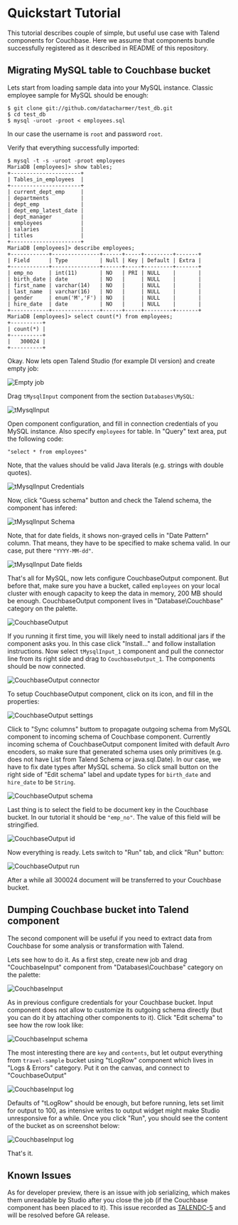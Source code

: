 # Quickstart Tutorial

This tutorial describes couple of simple, but useful use case with Talend components for Couchbase.
Here we assume that components bundle successfully registered as it described in README of this repository.

## Migrating MySQL table to Couchbase bucket

Lets start from loading sample data into your MySQL instance. Classic employee sample for MySQL should be enough:

    $ git clone git://github.com/datacharmer/test_db.git
    $ cd test_db
    $ mysql -uroot -proot < employees.sql

In our case the username is `root` and password `root`.

Verify that everything successfully imported:

    $ mysql -t -s -uroot -proot employees
    MariaDB [employees]> show tables;
    +----------------------+
    | Tables_in_employees  |
    +----------------------+
    | current_dept_emp     |
    | departments          |
    | dept_emp             |
    | dept_emp_latest_date |
    | dept_manager         |
    | employees            |
    | salaries             |
    | titles               |
    +----------------------+
    MariaDB [employees]> describe employees;
    +------------+---------------+------+-----+---------+-------+
    | Field      | Type          | Null | Key | Default | Extra |
    +------------+---------------+------+-----+---------+-------+
    | emp_no     | int(11)       | NO   | PRI | NULL    |       |
    | birth_date | date          | NO   |     | NULL    |       |
    | first_name | varchar(14)   | NO   |     | NULL    |       |
    | last_name  | varchar(16)   | NO   |     | NULL    |       |
    | gender     | enum('M','F') | NO   |     | NULL    |       |
    | hire_date  | date          | NO   |     | NULL    |       |
    +------------+---------------+------+-----+---------+-------+
    MariaDB [employees]> select count(*) from employees;
    +----------+
    | count(*) |
    +----------+
    |   300024 |
    +----------+

Okay. Now lets open Talend Studio (for example DI version) and create empty job:

![Empty job](images/01-empty-job.png)

Drag `tMysqlInput` component from the section `Databases\MySQL`:

![tMysqlInput](images/02-mysql-input.png)

Open component configuration, and fill in connection credentials of you MySQL instance.
Also specify `employees` for table. In "Query" text area, put the following code:

    "select * from employees"

Note, that the values should be valid Java literals (e.g. strings with double quotes).

![tMysqlInput Credentials](images/03-mysql-credentials.png)

Now, click "Guess schema" button and check the Talend schema, the component has infered:

![tMysqlInput Schema](images/04-mysql-schema.png)

Note, that for date fields, it shows non-grayed cells in "Date Pattern" column. That
means, they have to be specified to make schema valid. In our case, put there
`"YYYY-MM-dd"`.

![tMysqlInput Date fields](images/05-mysql-datefields.png)

That's all for MySQL, now lets configure CouchbaseOutput component. But before that,
make sure you have a bucket, called `employees` on your local cluster with enough capacity
to keep the data in memory, 200 MB should be enough. CouchbaseOutput component lives
in "Database\Couchbase" category on the palette.

![CouchbaseOutput](images/06-couchbase-output.png)

If you running it first time, you will likely need to install additional jars if the
component asks you. In this case click "Install..." and follow installation instructions.
Now select `tMysqlInput_1` component and pull the connector line from its right side and
drag to `CouchbaseOutput_1`. The components should be now connected.

![CouchbaseOutput connector](images/07-couchbase-connector.png)

To setup CouchbaseOutput component, click on its icon, and fill in the properties:

![CouchbaseOutput settings](images/08-couchbase-properties.png)

Click to "Sync columns" buttom to propagate outgoing schema from MySQL component to
incoming schema of Couchbase component. Currently incoming schema of CouchbaseOutput
component limited with default Avro encoders, so make sure that generated schema
uses only primitives (e.g. does not have List from Talend Schema or java.sql.Date).
In our case, we have to fix date types after MySQL schema. So click small button
on the right side of "Edit schema" label and update types for `birth_date` and
`hire_date` to be `String`.

![CouchbaseOutput schema](images/09-couchbase-schema.png)

Last thing is to select the field to be document key in the Couchbase bucket. In our
tutorial it should be `"emp_no"`. The value of this field will be stringified.

![CouchbaseOutput id](images/10-couchbase-id.png)

Now everything is ready. Lets switch to "Run" tab, and click "Run" button:

![CouchbaseOutput run](images/11-couchbase-run.png)

After a while all 300024 document will be transferred to your Couchbase bucket.

## Dumping Couchbase bucket into Talend component

The second component will be useful if you need to extract data from Couchbase for
some analysis or transformation with Talend.

Lets see how to do it. As a first step, create new job and drag "CouchbaseInput"
component from "Databases\Couchbase" category on the palette:

![CouchbaseInput](images/12-couchbase-input.png)

As in previous configure credentials for your Couchbase bucket. Input component
does not allow to customize its outgoing schema directly (but you can do it by
attaching other components to it). Click "Edit schema" to see how the row look
like:

![CouchbaseInput schema](images/13-couchbase-input-schema.png)

The most interesting there are `key` and `contents`, but let output everything
from `travel-sample` bucket using "tLogRow" component which lives in "Logs & Errors"
category. Put it on the canvas, and connect to "CouchbaseOutput"

![CouchbaseInput log](images/14-couchbase-log.png)

Defaults of "tLogRow" should be enough, but before running, lets set limit for
output to 100, as intensive writes to output widget might make Studio unresponsive
for a while. Once you click "Run", you should see the content of the bucket
as on screenshot below:

![CouchbaseInput log](images/15-couchbase-input-run.png)

That's it.

## Known Issues

As for developer preview, there is an issue with job serializing, which makes
them unreadable by Studio after you close the job (if the Couchbase component
has been placed to it). This issue recorded as [TALENDC-5](https://issues.couchbase.com/browse/TALENDC-5)
and will be resolved before GA release.
